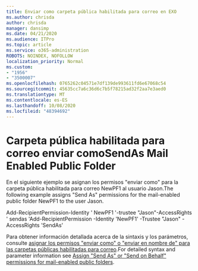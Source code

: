 ```yaml
---
title: Enviar como carpeta pública habilitada para correo en EXO
ms.author: chrisda
author: chrisda
manager: dansimp
ms.date: 04/21/2020
ms.audience: ITPro
ms.topic: article
ms.service: o365-administration
ROBOTS: NOINDEX, NOFOLLOW
localization_priority: Normal
ms.custom:
- "1956"
- "3500007"
ms.openlocfilehash: 0765262c04571e7df139de993611fd6e67068c54
ms.sourcegitcommit: 45635cc7a6c36d6c7b5f78215ad32f2aa7e3aed0
ms.translationtype: MT
ms.contentlocale: es-ES
ms.lasthandoff: 10/08/2020
ms.locfileid: "48394692"
---
```

# <a name="sendas-mail-enabled-public-folder"></a><span data-ttu-id="0d484-102">Carpeta pública habilitada para correo enviar como</span><span class="sxs-lookup"><span data-stu-id="0d484-102">SendAs Mail Enabled Public Folder</span></span>

<span data-ttu-id="0d484-103">En el siguiente ejemplo se asignan los permisos "enviar como" para la carpeta pública habilitada para correo NewPF1 al usuario Jason.</span><span class="sxs-lookup"><span data-stu-id="0d484-103">The following example assigns "Send As" permissions for the mail-enabled public folder NewPF1 to the user Jason.</span></span>

<span data-ttu-id="0d484-104">Add-RecipientPermission-Identity ' NewPF1 '-trustee "Jason"-AccessRights ' sendas '</span><span class="sxs-lookup"><span data-stu-id="0d484-104">Add-RecipientPermission -Identity 'NewPF1' -Trustee "Jason" -AccessRights 'SendAs'</span></span>

<span data-ttu-id="0d484-105">Para obtener información detallada acerca de la sintaxis y los parámetros, consulte [asignar los permisos "enviar como" o "enviar en nombre de" para las carpetas públicas habilitadas para correo](https://docs.microsoft.com/exchange/collaboration-exo/public-folders/assign-permissions-mail-enabled-pfs).</span><span class="sxs-lookup"><span data-stu-id="0d484-105">For detailed syntax and parameter information see [Assign "Send As" or "Send on Behalf" permissions for mail-enabled public folders](https://docs.microsoft.com/exchange/collaboration-exo/public-folders/assign-permissions-mail-enabled-pfs).</span></span>
